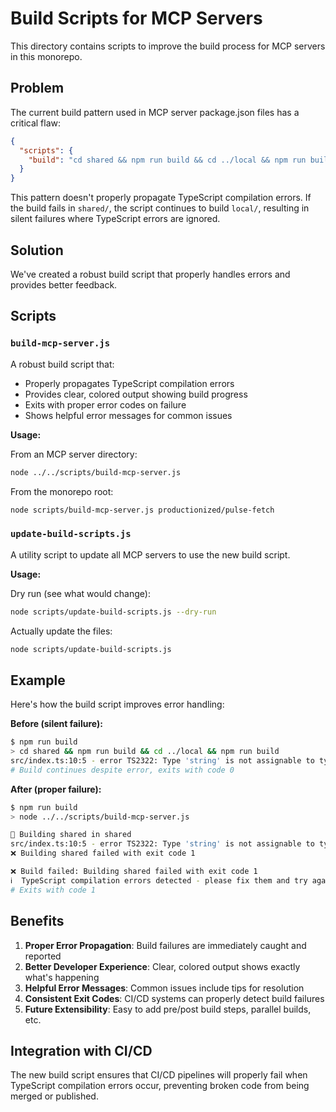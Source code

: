 # Build Scripts for MCP Servers

This directory contains scripts to improve the build process for MCP servers in this monorepo.

## Problem

The current build pattern used in MCP server package.json files has a critical flaw:

```json
{
  "scripts": {
    "build": "cd shared && npm run build && cd ../local && npm run build"
  }
}
```

This pattern doesn't properly propagate TypeScript compilation errors. If the build fails in `shared/`, the script continues to build `local/`, resulting in silent failures where TypeScript errors are ignored.

## Solution

We've created a robust build script that properly handles errors and provides better feedback.

## Scripts

### `build-mcp-server.js`

A robust build script that:

- Properly propagates TypeScript compilation errors
- Provides clear, colored output showing build progress
- Exits with proper error codes on failure
- Shows helpful error messages for common issues

**Usage:**

From an MCP server directory:

```bash
node ../../scripts/build-mcp-server.js
```

From the monorepo root:

```bash
node scripts/build-mcp-server.js productionized/pulse-fetch
```

### `update-build-scripts.js`

A utility script to update all MCP servers to use the new build script.

**Usage:**

Dry run (see what would change):

```bash
node scripts/update-build-scripts.js --dry-run
```

Actually update the files:

```bash
node scripts/update-build-scripts.js
```

## Example

Here's how the build script improves error handling:

**Before (silent failure):**

```bash
$ npm run build
> cd shared && npm run build && cd ../local && npm run build
src/index.ts:10:5 - error TS2322: Type 'string' is not assignable to type 'number'.
# Build continues despite error, exits with code 0
```

**After (proper failure):**

```bash
$ npm run build
> node ../../scripts/build-mcp-server.js

🔨 Building shared in shared
src/index.ts:10:5 - error TS2322: Type 'string' is not assignable to type 'number'.
❌ Building shared failed with exit code 1

❌ Build failed: Building shared failed with exit code 1
ℹ️  TypeScript compilation errors detected - please fix them and try again
# Exits with code 1
```

## Benefits

1. **Proper Error Propagation**: Build failures are immediately caught and reported
2. **Better Developer Experience**: Clear, colored output shows exactly what's happening
3. **Helpful Error Messages**: Common issues include tips for resolution
4. **Consistent Exit Codes**: CI/CD systems can properly detect build failures
5. **Future Extensibility**: Easy to add pre/post build steps, parallel builds, etc.

## Integration with CI/CD

The new build script ensures that CI/CD pipelines will properly fail when TypeScript compilation errors occur, preventing broken code from being merged or published.
